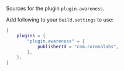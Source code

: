 Sources for the plugin `plugin.awareness`.

Add following to your `build.settings` to use:
```lua
{
    plugins = {
        "plugin.awareness" = {
            publisherId = "com.coronalabs",
        },
    },
}
```
